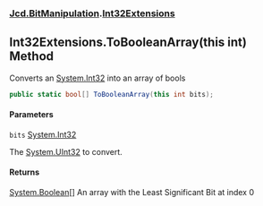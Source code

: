 ### [Jcd.BitManipulation](Jcd.BitManipulation.md 'Jcd.BitManipulation').[Int32Extensions](Jcd.BitManipulation.Int32Extensions.md 'Jcd.BitManipulation.Int32Extensions')

## Int32Extensions.ToBooleanArray(this int) Method

Converts an [System.Int32](https://docs.microsoft.com/en-us/dotnet/api/System.Int32 'System.Int32') into an array of
bools

```csharp
public static bool[] ToBooleanArray(this int bits);
```

#### Parameters

<a name='Jcd.BitManipulation.Int32Extensions.ToBooleanArray(thisint).bits'></a>

`bits` [System.Int32](https://docs.microsoft.com/en-us/dotnet/api/System.Int32 'System.Int32')

The [System.UInt32](https://docs.microsoft.com/en-us/dotnet/api/System.UInt32 'System.UInt32') to convert.

#### Returns

[System.Boolean](https://docs.microsoft.com/en-us/dotnet/api/System.Boolean 'System.Boolean')[[]](https://docs.microsoft.com/en-us/dotnet/api/System.Array 'System.Array')
An array with the Least Significant Bit at index 0